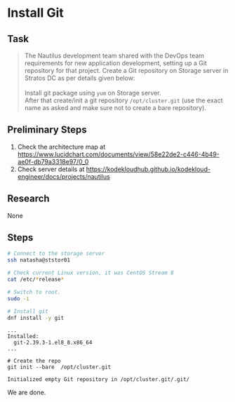 # Install Git

## Task

> The Nautilus development team shared with the DevOps team requirements for new application development, setting up a Git repository for that project. Create a Git repository on Storage server in Stratos DC as per details given below:<br><br>Install git package using `yum` on Storage server.<br>After that create/init a git repository `/opt/cluster.git` (use the exact name as asked and make sure not to create a bare repository).

## Preliminary Steps

1. Check the architecture map at https://www.lucidchart.com/documents/view/58e22de2-c446-4b49-ae0f-db79a3318e97/0_0
2. Check server details at https://kodekloudhub.github.io/kodekloud-engineer/docs/projects/nautilus

## Research

None

## Steps

```bash
# Connect to the storage server
ssh natasha@ststor01

# Check current Linux version, it was CentOS Stream 8
cat /etc/*release*

# Switch to root.
sudo -i

# Install git
dnf install -y git
```

```
...
Installed:
  git-2.39.3-1.el8_8.x86_64
...
```

```
# Create the repo
git init --bare  /opt/cluster.git
```

```
Initialized empty Git repository in /opt/cluster.git/.git/
```

We are done.
